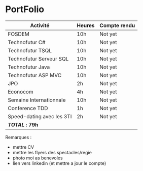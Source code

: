# PortFolio


| Activité  	|  Heures	|  Compte rendu 	| 
|---	|---	|---	|
|  FOSDEM 	|  10h 	|  Not yet	|
|  Technofutur C# 	| 10h  	|  Not yet 	| 
|  Technofutur TSQL	|  10h 	|   Not yet	|
|  Technofutur Serveur SQL	| 10h  	|   Not yet	|
|  Technofutur Java	|  10h 	|   Not yet|
|  Technofutur ASP MVC 	|   10h	|   Not yet	|
|   JPO	|  2h 	|   Not yet	|
|   Econocom	|  4h 	|  Not yet	|
|  Semaine Internationnale 	|   10h	|   Not yet	|
| Conference TDD | 1h | Not yet |
| Speed-dating avec les 3TI |  2h | Not yet |
| **_TOTAL_ : 79h** |

Remarques :  
- mettre CV
- mettre les flyers des spectacles/regie
- photo moi as benevoles
- lien vers linkedin (et mettre a jour le compte)

